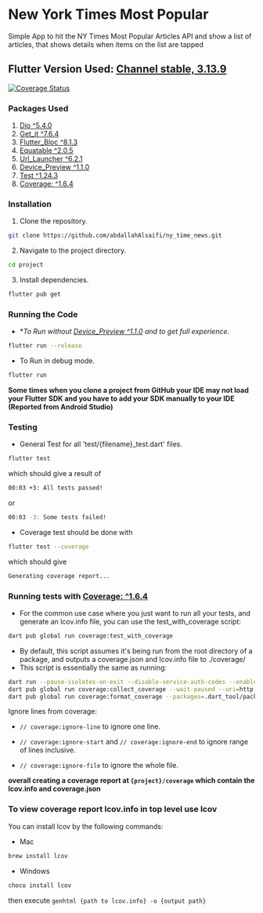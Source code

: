 # New York Times Most Popular


Simple App to hit the NY Times Most Popular Articles API and show a list of articles, that
shows details when items on the list are tapped

## Flutter Version Used: [Channel stable, 3.13.9](https://storage.googleapis.com/flutter_infra_release/releases/stable/windows/flutter_windows_3.13.9-stable.zip)
[![Coverage Status](https://img.shields.io/badge/coverage-XX%25-brightgreen)](coverage\html\index.html)
### Packages Used
1. [Dio ^5.4.0](https://pub.dev/packages/dio)
2. [Get_it ^7.6.4](https://pub.dev/packages/get_it)
2. [Flutter_Bloc ^8.1.3](https://pub.dev/packages/flutter_bloc)
3. [Equatable ^2.0.5](https://pub.dev/packages/equatable )
4. [Url_Launcher ^6.2.1](https://pub.dev/packages/url_launcher )
5. [Device_Preview ^1.1.0](https://pub.dev/packages/device_preview)
6. [Test ^1.24.3](https://pub.dev/packages/test)
7. [Coverage: ^1.6.4](https://pub.dev/packages/coverage)

### Installation
1. Clone the repository.
```bash
git clone https://github.com/abdallahAlsaifi/ny_time_news.git
```
2. Navigate to the project directory.
```bash
cd project
```
3. Install dependencies.
```bash
flutter pub get
```
### Running the Code
- **To Run without *[Device_Preview ^1.1.0](https://pub.dev/packages/device_preview) and to get full experience.**
```bash
flutter run --release
```
- To Run in debug mode.
```bash
flutter run
```
**Some times when you clone a project from GitHub your IDE may not load your Flutter SDK and you have to add your SDK manually to your IDE (Reported from Android Studio)**
### Testing
- General Test for all 'test/{filename}_test.dart' files.
```bash
flutter test
```
which should give a result of
```bash
00:03 +3: All tests passed!
```
or
```bash
00:03 -3: Some tests failed!
```
- Coverage test should be done with
```bash
flutter test --coverage
```
which should give
```bash
Generating coverage report...
```
### Running tests with [Coverage: ^1.6.4](https://pub.dev/packages/coverage)
- For the common use case where you just want to run all your tests, and generate an lcov.info file, you can use the test_with_coverage script:
```bash
dart pub global run coverage:test_with_coverage
```
- By default, this script assumes it's being run from the root directory of a package, and outputs a coverage.json and lcov.info file to ./coverage/
- This script is essentially the same as running:
```bash
dart run --pause-isolates-on-exit --disable-service-auth-codes --enable-vm-service=8181 test &
dart pub global run coverage:collect_coverage --wait-paused --uri=http://127.0.0.1:8181/ -o coverage/coverage.json --resume-isolates --scope-output=foo
dart pub global run coverage:format_coverage --packages=.dart_tool/package_config.json --lcov -i coverage/coverage.json -o coverage/lcov.info
```
Ignore lines from coverage:

- `// coverage:ignore-line` to ignore one line.

- `// coverage:ignore-start` and `// coverage:ignore-end` to ignore range of lines inclusive.

- `// coverage:ignore-file` to ignore the whole file.

**overall creating a coverage report at `{project}/coverage` which contain the lcov.info and coverage.json**

### To view coverage report lcov.info in top level use lcov

You can install lcov by the following commands:
- Mac
```bash
brew install lcov
```
- Windows
```bash
choco install lcov
```
then execute `genhtml {path to lcov.info} -o {output path}`